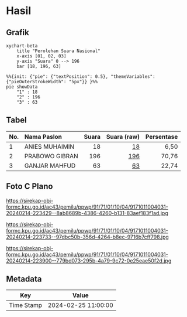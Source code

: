 # Hasil

## Grafik

```mermaid
xychart-beta
    title "Perolehan Suara Nasional"
    x-axis [01, 02, 03]
    y-axis "Suara" 0 --> 196
    bar [18, 196, 63]
```

```mermaid
%%{init: {"pie": {"textPosition": 0.5}, "themeVariables": {"pieOuterStrokeWidth": "5px"}} }%%
pie showData
    "1" : 18
    "2" : 196
    "3" : 63
```

## Tabel

| No. | Nama Paslon    | Suara | Suara (raw) | Persentase |
|:--- |:-------------- | -----:| -----------:| ----------:|
| 1   | ANIES MUHAIMIN | 18    | [18][p-1]   | 6,50       |
| 2   | PRABOWO GIBRAN | 196   | [196][p-2]  | 70,76      |
| 3   | GANJAR MAHFUD  | 63    | [63][p-3]   | 22,74      |


[p-1]: https://github.com/gigit-pemilu/pemilu-2024/blob/main/pilpres/hitung-suara/sub/91-papua/sub/71-kota-jayapura/sub/01-jayapura-utara/sub/1004-imbi/sub/031-tps/sub/paslon-1.txt
[p-2]: https://github.com/gigit-pemilu/pemilu-2024/blob/main/pilpres/hitung-suara/sub/91-papua/sub/71-kota-jayapura/sub/01-jayapura-utara/sub/1004-imbi/sub/031-tps/sub/paslon-2.txt
[p-3]: https://github.com/gigit-pemilu/pemilu-2024/blob/main/pilpres/hitung-suara/sub/91-papua/sub/71-kota-jayapura/sub/01-jayapura-utara/sub/1004-imbi/sub/031-tps/sub/paslon-3.txt

## Foto C Plano

https://sirekap-obj-formc.kpu.go.id/ac43/pemilu/ppwp/91/71/01/10/04/9171011004031-20240214-223429--8ab8689b-4386-4260-b131-83aef183f1ad.jpg

https://sirekap-obj-formc.kpu.go.id/ac43/pemilu/ppwp/91/71/01/10/04/9171011004031-20240214-223733--97dbc50b-356d-4264-b8ec-9716b7cff798.jpg

https://sirekap-obj-formc.kpu.go.id/ac43/pemilu/ppwp/91/71/01/10/04/9171011004031-20240214-223900--779bd073-295b-4a79-9c72-0e25eae50f2d.jpg


## Metadata

| Key        | Value               |
| ---------- | ------------------- |
| Time Stamp | 2024-02-25 11:00:00 |



